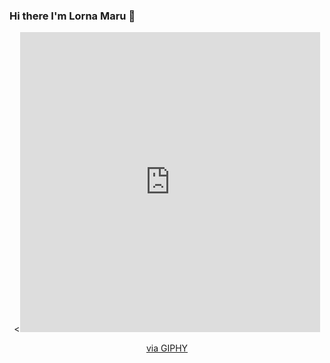### Hi there I'm Lorna Maru 👋

<div align="center">
  <<iframe src="https://giphy.com/embed/n07Zvo9UtALcaw1kA9" width="480" height="480" frameBorder="0" class="giphy-embed" allowFullScreen></iframe><p><a href="https://giphy.com/gifs/Veeam-developing-programing-veeam-n07Zvo9UtALcaw1kA9">via GIPHY</a></p> 
 </div>

<!--
**lornamaru/lornamaru** is a ✨ _special_ ✨ repository because its `README.md` (this file) appears on your GitHub profile.

Here are some ideas to get you started:

- 🔭 I’m currently working on ...
- 🌱 I’m currently learning ...
- 👯 I’m looking to collaborate on ...
- 🤔 I’m looking for help with ...
- 💬 Ask me about ...
- 📫 How to reach me: ...
- 😄 Pronouns: ...
- ⚡ Fun fact: ...
-->
